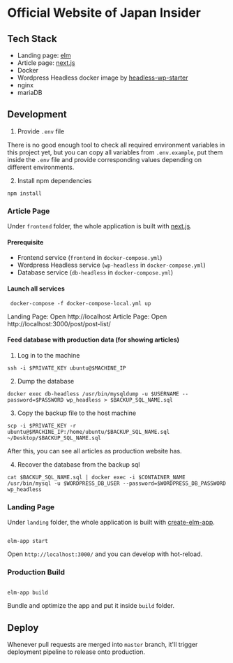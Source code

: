 # Official Website of Japan Insider

## Tech Stack

- Landing page: [elm](https://elm-lang.org/)
- Article page: [next.js](https://github.com/zeit/next.js/)
- Docker
- Wordpress Headless docker image by [headless-wp-starter](https://github.com/postlight/headless-wp-starter)
- nginx
- mariaDB

## Development

1. Provide `.env` file

There is no good enough tool to check all required environment variables in this project yet, but you can copy all variables from `.env.example`, put them inside the `.env` file and provide corresponding values depending on different environments.

2. Install npm dependencies

```
npm install
```

### Article Page

Under `frontend` folder, the whole application is built with [next.js](https://github.com/zeit/next.js/).

#### Prerequisite

- Frontend service (`frontend` in `docker-compose.yml`)
- Wordpress Headless service (`wp-headless` in `docker-compose.yml`)
- Database service (`db-headless` in `docker-compose.yml`)

#### Launch all services

```
 docker-compose -f docker-compose-local.yml up
```

Landing Page: Open http://localhost
Article Page: Open http://localhost:3000/post/post-list/

#### Feed database with production data (for showing articles)

1. Log in to the machine

```
ssh -i $PRIVATE_KEY ubuntu@$MACHINE_IP
```

2. Dump the database

```
docker exec db-headless /usr/bin/mysqldump -u $USERNAME --password=$PASSWORD wp_headless > $BACKUP_SQL_NAME.sql
```

3. Copy the backup file to the host machine

```
scp -i $PRIVATE_KEY -r ubuntu@$MACHINE_IP:/home/ubuntu/$BACKUP_SQL_NAME.sql ~/Desktop/$BACKUP_SQL_NAME.sql
```

After this, you can see all articles as production website has.

4. Recover the database from the backup sql

```
cat $BACKUP_SQL_NAME.sql | docker exec -i $CONTAINER_NAME  /usr/bin/mysql -u $WORDPRESS_DB_USER --password=$WORDPRESS_DB_PASSWORD wp_headless
```

### Landing Page

Under `landing` folder, the whole application is built with [create-elm-app](https://github.com/halfzebra/create-elm-app).

```

elm-app start

```

Open `http://localhost:3000/` and you can develop with hot-reload.

### Production Build

```

elm-app build

```

Bundle and optimize the app and put it inside `build` folder.

## Deploy

Whenever pull requests are merged into `master` branch, it'll trigger deployment pipeline to release onto production.

```

```
